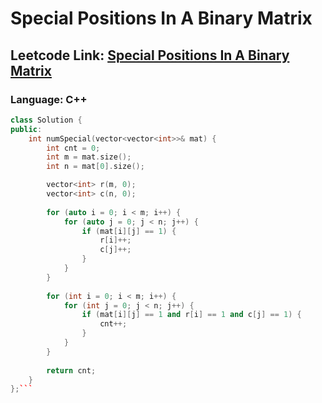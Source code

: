 # Special Positions In A Binary Matrix

## Leetcode Link: [Special Positions In A Binary Matrix](https://leetcode.com/problems/special-positions-in-a-binary-matrix/)
### Language: C++

```cpp
class Solution {
public:
    int numSpecial(vector<vector<int>>& mat) {
        int cnt = 0;
        int m = mat.size();
        int n = mat[0].size();

        vector<int> r(m, 0);
        vector<int> c(n, 0);
        
        for (auto i = 0; i < m; i++) {
            for (auto j = 0; j < n; j++) {
                if (mat[i][j] == 1) {
                    r[i]++;
                    c[j]++;
                }
            }
        }
        
        for (int i = 0; i < m; i++) {
            for (int j = 0; j < n; j++) {
                if (mat[i][j] == 1 and r[i] == 1 and c[j] == 1) {
                    cnt++;
                }
            }
        }
        
        return cnt;
    }
};```



